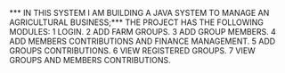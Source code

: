 *** IN THIS SYSTEM I AM BUILDING A JAVA SYSTEM TO MANAGE AN AGRICULTURAL BUSINESS;***
THE PROJECT HAS THE FOLLOWING MODULES:
1 LOGIN.
2 ADD FARM GROUPS.
3 ADD GROUP MEMBERS.
4 ADD MEMBERS CONTRIBUTIONS AND FINANCE MANAGEMENT.
5 ADD GROUPS CONTRIBUTIONS.
6 VIEW REGISTERED GROUPS.
7 VIEW GROUPS AND MEMBERS CONTRIBUTIONS. 
